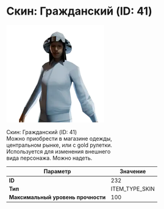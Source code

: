 # Скин: Гражданский (ID: 41)

![Item Image](../img/232.webp?raw=true)

Скин: Гражданский (ID: 41)<br>Можно приобрести в магазине одежды,<br>центральном рынке, или с gold рулетки.<br>Используется для изменения внешнего<br>вида персонажа. Можно надеть.


| Параметр | Значение |
|----------|----------|
| **ID** | 232 |
| **Тип** | ITEM_TYPE_SKIN |
| **Максимальный уровень прочности** | 100 |

